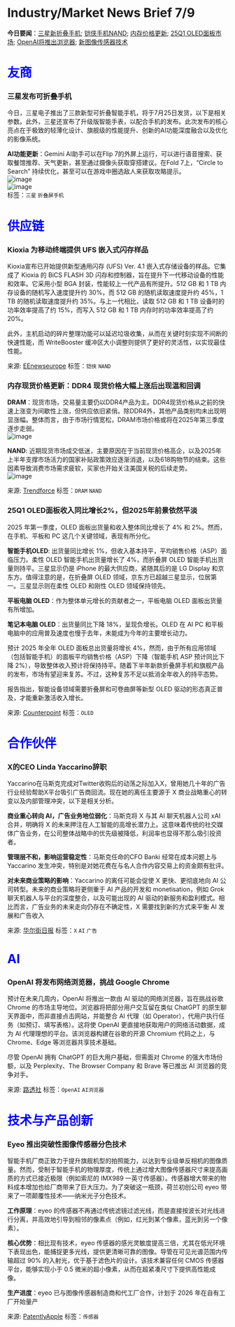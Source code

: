 # Industry/Market News Brief 7/9

**今日要闻**：[三星新折叠手机](#1); [铠侠手机NAND](#2); [内存价格更新](#3); [25Q1 OLED面板市场](#4); [OpenAI将推出浏览器](#5); [新图像传感器技术](#6)

# <span style="color:blue;">友商</span>

<a name="1"></a>
### 三星发布可折叠手机

今日，三星电子推出了三款新型可折叠智能手机，将于7月25日发货，以下是相关参数。此外，三星还宣布了升级版智能手表，以配合手机的发布。此次发布的核心亮点在于极致的轻薄化设计、旗舰级的性能提升、创新的AI功能深度融合以及优化的影像系统。

**AI功能更新**：Gemini AI助手可以在Flip 7的外屏上运行，可以进行语音搜索、获取餐馆推荐、天气更新，甚至通过摄像头获取穿搭建议。在Fold 7上，“Circle to Search” 持续优化，甚至可以在游戏中圈选敌人来获取攻略提示。  
![image](https://github.com/user-attachments/assets/4382a4f2-11b5-472d-bd83-324c5c5f7700)  
![image](https://github.com/user-attachments/assets/4834e7f0-47f5-4110-8b55-335726513449)  
标签：`三星` `折叠屏手机`

# <span style="color:blue;">供应链</span>


<a name="2"></a>
### Kioxia 为移动终端提供 UFS 嵌入式闪存样品

Kioxia宣布已开始提供新型通用闪存 (UFS) Ver. 4.1 嵌入式存储设备的样品。它集成了 Kioxia 的 BiCS FLASH 3D 闪存和控制器，旨在提升下一代移动设备的性能和效率。它采用小型 BGA 封装，性能较上一代产品有所提升。512 GB 和 1 TB 内存设备的随机写入速度提升约 30%，而 512 GB 的随机读取速度提升约 45%，1 TB 的随机读取速度提升约 35%。与上一代相比，读取 512 GB 和 1 TB 设备时的功率效率提高了约 15%，而写入 512 GB 和 1 TB 内存时的功率效率提高了约 20%。

此外，主机启动的碎片整理功能可以延迟垃圾收集，从而在关键时刻实现不间断的快速性能，而 WriteBooster 缓冲区大小调整则提供了更好的灵活性，以实现最佳性能。

来源: [EEnewseurope](https://www.eenewseurope.com/en/kioxia-samples-ufs-embedded-flash-for-mobile-applications/)
标签：`铠侠` `NAND`

<a name="3"></a>
### 内存现货价格更新：DDR4 现货价格大幅上涨后出现温和回调

**DRAM**：现货市场，交易量主要仍以DDR4产品为主。DDR4现货价格从之前的快速上涨变为间歇性上涨，但供应依旧紧俏。除DDR4外，其他产品类别均未出现明显涨幅。整体而言，由于市场行情宽松，DRAM市场价格或将在2025年第三季度逐步走弱。  
![image](https://github.com/user-attachments/assets/1f6f476b-b00b-4540-b3d3-b3f5c7f3b9ab)

**NAND**: 近期现货市场成交低迷，主要原因在于当前现货价格高企，以及2025年上半年支撑市场活力的国家补贴政策效应逐渐消退，以及618购物节的结束。这些因素导致消费市场需求疲软，买家也开始关注美国关税的后续走势。  
![image](https://github.com/user-attachments/assets/6b023b90-e336-4875-a062-087a553fbb8a)

来源: [Trendforce](https://www.trendforce.com/news/2025/07/09/insights-memory-spot-price-update-ddr4-spot-prices-see-mild-pullback-after-steep-climb/)
标签：`DRAM` `NAND`


<a name="4"></a>
### 25Q1 OLED面板收入同比增长2%，但2025年前景依然平淡

2025 年第一季度，OLED 面板出货量和收入整体同比增长了 4% 和 2%。然而，在手机、平板和 PC 这几个关键领域，表现有所分化。

**智能手机OLED**: 出货量同比增长 1%，但收入基本持平，平均销售价格（ASP）面临压力。柔性 OLED 智能手机出货量增长了 4%，而折叠屏 OLED 智能手机出货量则持平。三星显示仍是 iPhone 的最大供应商，紧随其后的是 LG Display 和京东方。值得注意的是，在折叠屏 OLED 领域，京东方已超越三星显示，位居第一。三星显示则在柔性 OLED 和刚性 OLED 领域保持领先。

**平板电脑 OLED**：作为整体单元增长的贡献者之一，平板电脑 OLED 面板出货量有所增加。

**笔记本电脑 OLED**：出货量同比下降 18%，呈现负增长。OLED 在 AI PC 和平板电脑中的应用普及速度也慢于去年，未能成为今年的主要增长动力。

预计 2025 年全年 OLED 面板总出货量将增长 4%，然而，由于所有应用领域（包括智能手机）的面板平均销售价格（ASP）下降（智能手机 ASP 预计同比下降 2%），导致整体收入预计将保持持平。随着下半年新款折叠屏手机和旗舰产品的发布，市场有望迎来复苏。不过，这种复苏不足以抵消全年收入的持平态势。

报告指出，智能设备领域需要折叠屏和可卷曲屏等新型 OLED 驱动的形态真正普及，才能重新激活收入增长。

来源: [Counterpoint](https://display.counterpointresearch.com/press-release/oled-panel-revenues-up-2-yoy-in-q1-2025-outlook-for-2025-remains-flattish-amid-tariff-macro-environment-concerns)
标签：`OLED`

# <span style="color:blue;">合作伙伴</span>

### X的CEO Linda Yaccarino辞职

Yaccarino在马斯克完成对Twitter收购后的动荡之际加入X，曾用她几十年的广告行业经验帮助X平台吸引广告商回流。现在她的离任主要源于 X 商业战略重心的转变以及内部管理冲突，以下是相关分析。

**商业重心转向 AI，广告业务地位弱化**：马斯克将 X 与其 AI 聊天机器人公司 xAI 合并，明确将 X 的未来押注在人工智能的高增长潜力上。这意味着传统的社交媒体广告业务，在公司整体战略中的优先级被降低，利润率也显得不那么吸引投资者。

**管理层不和，影响运营稳定性**：马斯克任命的CFO Banki 经常在成本问题上与 Yaccarino 发生冲突，特别是对她花费在与名人合作内容交易上的资金颇有批评。

**对未来商业策略的影响**：Yaccarino 的离任可能会促使 X 更快、更彻底地向 AI 公司转型。未来的商业策略将更侧重于 AI 产品的开发和 monetisation，例如 Grok 聊天机器人与平台的深度整合，以及可能出现的 AI 驱动的新服务和盈利模式。相比而言，广告业务的未来走向仍存在不确定性，X 需要找到新的方式来平衡 AI 发展和广告收入

来源: [华尔街日报](https://www.wsj.com/tech/linda-yaccarino-x-ceo-steps-down-1550842e?mod=hp_trendingnow_article_pos4)
标签：`X` `AI` `广告`

# <span style="color:blue;">AI</span>

<a name="5"></a>
### OpenAI 将发布网络浏览器，挑战 Google Chrome

预计在未来几周内，OpenAI 将推出一款由 AI 驱动的网络浏览器，旨在挑战谷歌 Chrome 的市场主导地位。浏览器将把部分用户交互留在类似 ChatGPT 的原生聊天界面中，而非直接点击网站，并能整合 AI 代理（如 Operator），代用户执行任务（如预订、填写表格）。这将使 OpenAI 更直接地获取用户的网络活动数据，成为 AI 代理理想的平台。该浏览器构建在谷歌的开源 Chromium 代码之上，与 Chrome、Edge 等浏览器共享技术基础。

尽管 OpenAI 拥有 ChatGPT 的巨大用户基础，但需面对 Chrome 的强大市场份额，以及 Perplexity、The Browser Company 和 Brave 等已推出 AI 浏览器的竞争对手。

来源: [路透社](https://www.reuters.com/business/media-telecom/openai-release-web-browser-challenge-google-chrome-2025-07-09/)
标签：`OpenAI` `AI浏览器`

# <span style="color:blue;">技术与产品创新</span>

<a name="6"></a>
### Eyeo 推出突破性图像传感器分色技术

智能手机厂商正致力于提升旗舰机型的拍照能力，以达到专业级单反相机的图像质量。然而，受制于智能手机的物理厚度，传统上通过增大图像传感器尺寸来提高画质的方式已接近极限（例如索尼的 IMX989 一英寸传感器）。传感器增大带来的物料成本增加也给厂商带来了巨大压力。为了突破这一瓶颈，荷兰初创公司 eyeo 带来了一项颠覆性技术——纳米光子分色技术。

**工作原理**：eyeo 的传感器不再通过传统滤镜过滤光线，而是直接按波长对光线进行分离，并高效地引导到相邻的像素点（例如，红光到某个像素，蓝光到另一个像素）。

**核心优势**：相比现有技术，eyeo 传感器的感光灵敏度提高三倍，尤其在低光环境下表现出色，能捕捉更多光线，提供更清晰可靠的图像。导管在可见光谱范围内传输超过 90% 的入射光，优于基于滤色片的设计。该技术兼容任何 CMOS 传感器平台，能够实现小于 0.5 微米的超小像素，从而在超紧凑尺寸下提供高性能成像。

**生产进度**：eyeo 已与图像传感器制造商和代工厂合作，计划于 2026 年在自有工厂开始量产

来源: [PatentlyApple](https://www.patentlyapple.com/2025/07/eyeo-introduces-breakthrough-color-splitting-technology-for-image-sensors-aimed-at-the-smartphone-market-and-beyond.html)
标签：`传感器`
